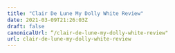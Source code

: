 ```yaml
---
title: "Clair De Lune My Dolly White Review"
date: 2021-03-09T21:26:03Z
draft: false
canonicalUrl: “/clair-de-lune-my-dolly-white-review"
url: clair-de-lune-my-dolly-white-review
---
```

